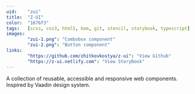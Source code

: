 ```yaml
---
uid:    "zui"
title:  "Z-UI"
color:  "1676f3"
tags:   [scss, css3, html5, bem, git, stencil, storybook, typescript]
images:
        "zui-1.png": "Combobox component"
        "zui-2.png": "Button component"
links:
        "https://github.com/zhitkovkostya/z-ui": "View Github"
        "https://z-ui.netlify.com": "View StoryBook"
---
```


A collection of reusable, accessible and responsive web components. Inspired by Vaadin design system.

